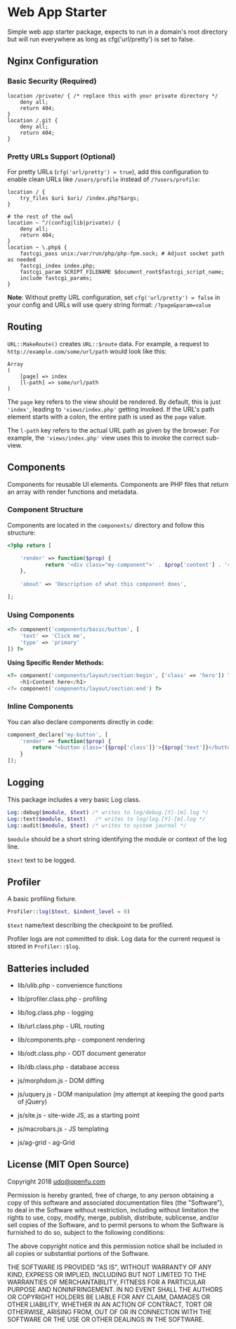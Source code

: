 # Web App Starter

Simple web app starter package, expects to run in a domain's root directory but will run everywhere as long as cfg('url/pretty') is set to false.


## Nginx Configuration

### Basic Security (Required)
```nginx
location /private/ { /* replace this with your private directory */
	deny all;
	return 404;
}
location /.git {
	deny all;
	return 404;
}
```

### Pretty URLs Support (Optional)
For pretty URLs (`cfg('url/pretty') = true`), add this configuration to enable clean URLs like `/users/profile` instead of `/?users/profile`:

```nginx
location / {
	try_files $uri $uri/ /index.php?$args;
}

# the rest of the owl
location ~ ^/(config|lib|private)/ {
	deny all;
	return 404;
}
location ~ \.php$ {
	fastcgi_pass unix:/var/run/php/php-fpm.sock; # Adjust socket path as needed
	fastcgi_index index.php;
	fastcgi_param SCRIPT_FILENAME $document_root$fastcgi_script_name;
	include fastcgi_params;
}
```

**Note**: Without pretty URL configuration, set `cfg('url/pretty') = false` in your config and URLs will use query string format: `/?page&param=value`

## Routing

`URL::MakeRoute()` creates `URL::$route` data. For example, a request to `http://example.com/some/url/path` 
would look like this:

```
Array
(
	[page] => index
	[l-path] => some/url/path
)
``` 

The `page` key refers to the view should be rendered. By default, this is just `'index'`, leading to 
`'views/index.php'` getting invoked. If the URL's path element starts with a colon, the entire path
is used as the `page` value.

The `l-path` key refers to the actual URL path as given by the browser. For example, the `'views/index.php'`
view uses this to invoke the correct sub-view.

## Components

Components for reusable UI elements. Components are PHP files that return an array with render functions and metadata.

### Component Structure

Components are located in the `components/` directory and follow this structure:

```php
<?php return [

	'render' => function($prop) {
			return '<div class="my-component">' . $prop['content'] . '</div>';
	},
	
	'about' => 'Description of what this component does',

];
```

### Using Components

```php
<?= component('components/basic/button', [
	'text' => 'Click me',
	'type' => 'primary'
]) ?>
```

**Using Specific Render Methods:**
```php
<?= component('components/layout/section:begin', ['class' => 'hero']) ?>
	<h1>Content here</h1>
<?= component('components/layout/section:end') ?>
```

### Inline Components

You can also declare components directly in code:

```php
component_declare('my-button', [
	'render' => function($prop) { 
		return "<button class='{$prop['class']}'>{$prop['text']}</button>"; 
	}
]);
```

## Logging

This package includes a very basic Log class.

```php
Log::debug($module, $text) /* writes to log/debug.[Y]-[m].log */
Log::text($module, $text)   /* writes to log/log.[Y]-[m].log */
Log::audit($module, $text) /* writes to system journal */
```

`$module` should be a short string identifying the module or context of the log line.

`$text` text to be logged.

## Profiler

A basic profiling fixture.

```php
Profiler::log($text, $indent_level = 0) 
```

`$text` name/text describing the checkpoint to be profiled.

Profiler logs are not committed to disk. Log data for the current request is stored in
`Profiler::$log`.

## Batteries included

- lib/ulib.php - convenience functions
- lib/profiler.class.php - profiling
- lib/log.class.php - logging
- lib/url.class.php - URL routing
- lib/components.php - component rendering
- lib/odt.class.php - ODT document generator
- lib/db.class.php - database access

- js/morphdom.js - DOM diffing
- js/uquery.js - DOM manipulation (my attempt at keeping the good parts of jQuery)
- js/site.js - site-wide JS, as a starting point
- js/macrobars.js - JS templating

- js/ag-grid - ag-Grid

## License (MIT Open Source)

Copyright 2018 udo@openfu.com

Permission is hereby granted, free of charge, to any person obtaining a copy of this software and associated documentation files (the "Software"), to deal in the Software without restriction, including without limitation the rights to use, copy, modify, merge, publish, distribute, sublicense, and/or sell copies of the Software, and to permit persons to whom the Software is furnished to do so, subject to the following conditions:

The above copyright notice and this permission notice shall be included in all copies or substantial portions of the Software.

THE SOFTWARE IS PROVIDED "AS IS", WITHOUT WARRANTY OF ANY KIND, EXPRESS OR IMPLIED, INCLUDING BUT NOT LIMITED TO THE WARRANTIES OF MERCHANTABILITY, FITNESS FOR A PARTICULAR PURPOSE AND NONINFRINGEMENT. IN NO EVENT SHALL THE AUTHORS OR COPYRIGHT HOLDERS BE LIABLE FOR ANY CLAIM, DAMAGES OR OTHER LIABILITY, WHETHER IN AN ACTION OF CONTRACT, TORT OR OTHERWISE, ARISING FROM, OUT OF OR IN CONNECTION WITH THE SOFTWARE OR THE USE OR OTHER DEALINGS IN THE SOFTWARE.
